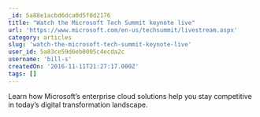 ```yaml
---
_id: 5a88e1acbd6dca0d5f0d2176
title: "Watch the Microsoft Tech Summit keynote live"
url: 'https://www.microsoft.com/en-us/techsummit/livestream.aspx'
category: articles
slug: 'watch-the-microsoft-tech-summit-keynote-live'
user_id: 5a83ce59d6eb0005c4ecda2c
username: 'bill-s'
createdOn: '2016-11-11T21:27:17.000Z'
tags: []
---
```


Learn how Microsoft’s enterprise cloud solutions help you stay competitive in today’s digital transformation landscape.
